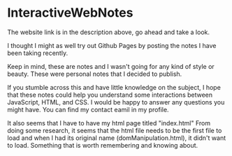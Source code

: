 # InteractiveWebNotes

The website link is in the description above, go ahead and take a look.

I thought I might as well try out Github Pages by posting the notes I have been taking recently.

Keep in mind, these are notes and I wasn't going for any kind of style or beauty.  These were personal notes that I decided to publish.

If you stumble across this and have little knowledge on the subject, I hope that these notes could help you understand some interactions between JavaScript, HTML, and CSS.  I would be happy to answer any questions you might have. You can find my contact eamil in my profile.

It also seems that I have to have my html page titled "index.html" From doing some research, it seems that the html file needs to be the first file to load and when I had its original name (domManipulation.html), it didn't want to load.  Something that is worth remembering and knowing about.
